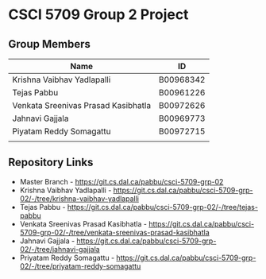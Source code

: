 # CSCI 5709 Group 2 Project

## Group Members

| Name                                | ID        |
| ----------------------------------- | --------- |
| Krishna Vaibhav Yadlapalli          | B00968342 |
| Tejas Pabbu                         | B00961226 |
| Venkata Sreenivas Prasad Kasibhatla | B00972626 |
| Jahnavi Gajjala                     | B00969773 |
| Piyatam Reddy Somagattu             | B00972715 |
|                                     |           |

## Repository Links

- Master Branch - https://git.cs.dal.ca/pabbu/csci-5709-grp-02
- Krishna Vaibhav Yadlapalli - https://git.cs.dal.ca/pabbu/csci-5709-grp-02/-/tree/krishna-vaibhav-yadlapalli
- Tejas Pabbu - https://git.cs.dal.ca/pabbu/csci-5709-grp-02/-/tree/tejas-pabbu
- Venkata Sreenivas Prasad Kasibhatla - https://git.cs.dal.ca/pabbu/csci-5709-grp-02/-/tree/venkata-sreenivas-prasad-kasibhatla
- Jahnavi Gajjala - https://git.cs.dal.ca/pabbu/csci-5709-grp-02/-/tree/jahnavi-gajjala
- Priyatam Reddy Somagattu - https://git.cs.dal.ca/pabbu/csci-5709-grp-02/-/tree/priyatam-reddy-somagattu
